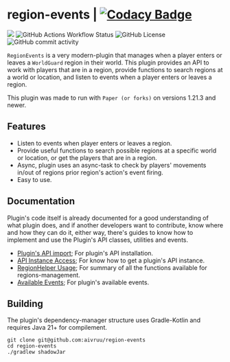 # region-events | [![Codacy Badge](https://app.codacy.com/project/badge/Grade/7f47ec178cd646a1842b68265bc79532)](https://app.codacy.com/gh/aivruu/region-events/dashboard?utm_source=gh&utm_medium=referral&utm_content=&utm_campaign=Badge_grade)
[![](https://jitpack.io/v/aivruu/region-events.svg)](https://jitpack.io/#aivruu/region-events)
![GitHub Actions Workflow Status](https://img.shields.io/github/actions/workflow/status/aivruu/region-events/build.yml)
![GitHub License](https://img.shields.io/github/license/aivruu/region-events)
![GitHub commit activity](https://img.shields.io/github/commit-activity/t/aivruu/region-events)

`RegionEvents` is a very modern-plugin that manages when a player enters or leaves a `WorldGuard` region in their world. This plugin provides an API to work
with players that are in a region, provide functions to search regions at a world or location, and listen to events when a player enters or leaves a region.

This plugin was made to run with `Paper (or forks)` on versions 1.21.3 and newer.

## Features
* Listen to events when player enters or leaves a region.
* Provide useful functions to search possible regions at a specific world or location, or get the players that are in a region.
* Async, plugin uses an async-task to check by players' movements in/out of regions prior region's action's event firing.
* Easy to use.

## Documentation
Plugin's code itself is already documented for a good understanding of what plugin does, and if another developers want to contribute, know where and how they can
do it, either way, there's guides to know how to implement and use the Plugin's API classes, utilities and events.

* [Plugin's API import](https://github.com/aivruu/region-events/blob/main/docs/install-guide.md); For plugin's API installation.
* [API Instance Access](https://github.com/aivruu/region-events/blob/main/docs/api-access-guide.md); For know how to get a plugin's API instance.
* [RegionHelper Usage](https://github.com/aivruu/region-events/blob/main/docs/region-helper-usage-guide.md); For summary of all the functions available for regions-management.
* [Available Events](https://github.com/aivruu/region-events/blob/main/docs/events-guide.md); For plugin's available events.

## Building
The plugin's dependency-manager structure uses Gradle-Kotlin and requires Java 21+ for compilement.
```
git clone git@github.com:aivruu/region-events
cd region-events
./gradlew shadowJar
```
